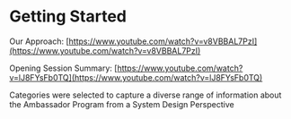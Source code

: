 # Getting Started

Our Approach: [https://www.youtube.com/watch?v=v8VBBAL7PzI](https://www.youtube.com/watch?v=v8VBBAL7PzI)

Opening Session Summary: [https://www.youtube.com/watch?v=lJ8FYsFb0TQ](https://www.youtube.com/watch?v=lJ8FYsFb0TQ)

Categories were selected to capture a diverse range of information about the Ambassador Program from a System Design Perspective
